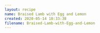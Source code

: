 ```yaml
---
layout: recipe
name: Braised Lamb with Egg and Lemon
created: 2020-05-14 10:33:38
filename: Braised-Lamb-with-Egg-and-Lemon
---
```

